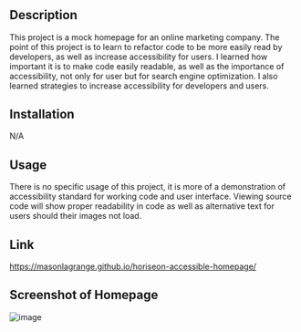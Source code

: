 # <Horiseon Accessible Homepage>

## Description

This project is a mock homepage for an online marketing company. The point of this project is to learn to refactor code to be more easily read by developers, as well as increase accessibility for users. I learned how important it is to make code easily readable, as well as the importance of accessibility, not only for user but for search engine optimization. I also learned strategies to increase accessibility for developers and users.

## Installation

N/A

## Usage

There is no specific usage of this project, it is more of a demonstration of accessibility standard for working code and user interface. Viewing source code will show proper readability in code as well as alternative text for users should their images not load.

## Link

https://masonlagrange.github.io/horiseon-accessible-homepage/

## Screenshot of Homepage
![image](https://user-images.githubusercontent.com/119389197/207776546-c0653d81-1adf-4f2c-bba3-d0844f7b5f67.png)
